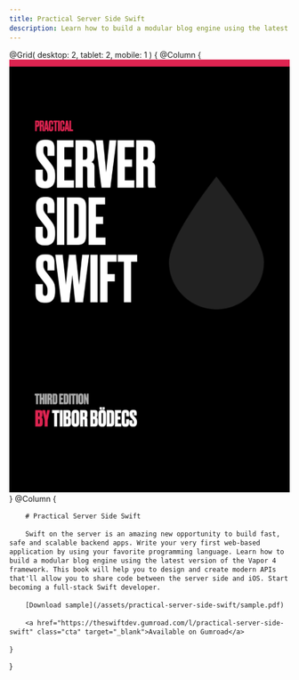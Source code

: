 ```yaml
---
title: Practical Server Side Swift 
description: Learn how to build a modular blog engine using the latest version of the Vapor 4 framework. 
---
```


@Grid(
    desktop: 2,
    tablet: 2,
    mobile: 1
) {
    @Column {
        ![Practical Server Side Swift](./assets/cover.png) 
    }
    @Column {
        <br>
        
        # Practical Server Side Swift
        
        Swift on the server is an amazing new opportunity to build fast, safe and scalable backend apps. Write your very first web-based application by using your favorite programming language. Learn how to build a modular blog engine using the latest version of the Vapor 4 framework. This book will help you to design and create modern APIs that'll allow you to share code between the server side and iOS. Start becoming a full-stack Swift developer.
        
        [Download sample](/assets/practical-server-side-swift/sample.pdf)

        <a href="https://theswiftdev.gumroad.com/l/practical-server-side-swift" class="cta" target="_blank">Available on Gumroad</a>
        
    }
}

        

